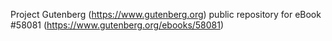 Project Gutenberg (https://www.gutenberg.org) public repository for
eBook #58081 (https://www.gutenberg.org/ebooks/58081)

